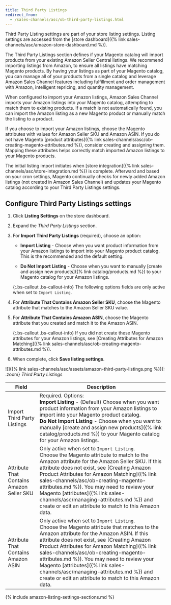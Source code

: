 ```yaml
---
title: Third Party Listings
redirect_from:
  - /sales-channels/asc/ob-third-party-listings.html
---
```


Third Party Listing settings are part of your store listing settings. Listing settings are accessed from the [store dashboard]({% link sales-channels/asc/amazon-store-dashboard.md %}).

The Third Party Listings section defines if your Magento catalog will import products from your existing Amazon Seller Central listings. We recommend importing listings from Amazon, to ensure all listings have matching Magento products. By having your listings as part of your Magento catalog, you can manage all of your products from a single catalog and leverage Amazon Sales Channel features including fulfillment and order management with Amazon, intelligent repricing, and quantity management.

When configured to import your Amazon listings, Amazon Sales Channel imports your Amazon listings into your Magento catalog, attempting to match them to existing products. If a match is not automatically found, you can import the Amazon listing as a new Magento product or manually match the listing to a product.

If you choose to import your Amazon listings, choose the Magento attributes with values for Amazon Seller SKU and Amazon ASIN. If you do not have Magento [product attributes]({% link sales-channels/asc/ob-creating-magento-attributes.md %}), consider creating and assigning them. Mapping these attributes helps correctly match imported Amazon listings to your Magento products.

The initial listing import initiates when [store integration]({% link sales-channels/asc/store-integration.md %}) is complete. Afterward and based on your cron settings, Magento continually checks for newly added Amazon listings (not created in Amazon Sales Channel) and updates your Magento catalog according to your Third Party Listings settings.

## Configure Third Party Listings settings

1. Click **Listing Settings** on the store dashboard.

1. Expand the _Third Party Listings_ section.

1. For **Import Third Party Listings** (required), choose an option:

    - **Import Listing** - Choose when you want product information from your Amazon listings to import into your Magento product catalog. This is the recommended and the default setting.

    - **Do Not Import Listing** - Choose when you want to manually [create and assign new products]({% link catalog/products.md %}) to your Magento catalog for your Amazon listings.

    {:.bs-callout .bs-callout-info}
    The following options fields are only active when set to `Import Listing`.

1. For **Attribute That Contains Amazon Seller SKU**, choose the Magento attribute that matches to the Amazon Seller SKU value.

1. For **Attribute That Contains Amazon ASIN**, choose the Magento attribute that you created and match it to the Amazon ASIN.

    {:.bs-callout .bs-callout-info}
    If you did not create these Magento attributes for your Amazon listings, see [Creating Attributes for Amazon Matching]({% link sales-channels/asc/ob-creating-magento-attributes.md %}).

1. When complete, click **Save listing settings**.

![]({% link sales-channels/asc/assets/amazon-third-party-listings.png %}){: .zoom}
_Third Party Listings_

|Field|Description|
|---|---|
|Import Third Party Listings|Required. Options:<br/>**Import Listing** - (Default) Choose when you want product information from your Amazon listings to import into your Magento product catalog. <br/>**Do Not Import Listing** - Choose when you want to manually [create and assign new products]({% link catalog/products.md %}) to your Magento catalog for your Amazon listings.|
|Attribute That Contains Amazon Seller SKU|Only active when set to `Import Listing`.<br/>Choose the Magento attribute to match to the Amazon attribute for the Amazon Seller SKU. If this attribute does not exist, see [Creating Amazon Product Attributes for Amazon Matching]({% link sales-channels/asc/ob-creating-magento-attributes.md %}). You may need to review your Magento [attributes]({% link sales-channels/asc/managing-attributes.md %}) and create or edit an attribute to match to this Amazon data.|
|Attribute That Contains Amazon ASIN|Only active when set to `Import Listing`.<br/>Choose the Magento attribute that matches to the Amazon attribute for the Amazon ASIN. If this attribute does not exist, see [Creating Amazon Product Attributes for Amazon Matching]({% link sales-channels/asc/ob-creating-magento-attributes.md %}). You may need to review your Magento [attributes]({% link sales-channels/asc/managing-attributes.md %}) and create or edit an attribute to match to this Amazon data.|

{% include amazon-listing-settings-sections.md %}
